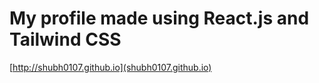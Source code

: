 # My profile made using React.js and Tailwind CSS

[http://shubh0107.github.io](shubh0107.github.io) 
